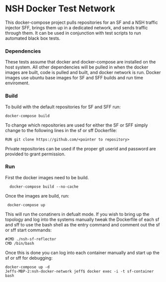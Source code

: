 # NSH Docker Test Network

This docker-compose project pulls repositories for an SF and a NSH traffic injector SFF, brings them up in a dedicated network, and sends traffic through them.  It can be used in conjunction with test scripts to run automated black box tests.

### Dependencies

These tests assume that docker and docker-compose are installed on the host system.  All other dependencies will be pulled in when the docker images are built, code is pulled and built, and docker network is run.  Docker images use ubuntu base images for SF and SFF builds and run time enviroment.


### Build

To build with the default repositories for SF and SFF run:

    docker-compose build

To change which repositories are used for either the SF or SFF simply change to the following lines in the sf or sff Dockerfile:

    RUN git clone https://github.com/<pointer to repository>

Private repositories can be used if the proper git userid and password are provided to grant permission.

### Run

First the docker images need to be build.

      docker-compose build --no-cache

Once the images are build, run:

     docker-compose up

This will run the conatiners in defualt mode.  If you wish to bring up the topology and log into the systems manually tweak the Dockerfile of each sf and sff to use the bash shell as the entry command and comment out the sf or sff start commands:

    #CMD ./nsh-sf-reflector
    CMD /bin/bash

Once this is done you can log into each container manually and start up the sf or sff for debugging:

    docker-compose up -d
    Jeffs-MBP-2:nsh-docker-network jeff$ docker exec -i -t sf-container bash


